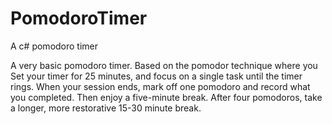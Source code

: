 # PomodoroTimer
A c# pomodoro timer

A very basic pomodoro timer. 
Based on the pomodor technique where you 
Set your timer for 25 minutes, and focus on a single task until the timer rings.
When your session ends, mark off one pomodoro and record what you completed. Then enjoy a five-minute break.
After four pomodoros, take a longer, more restorative 15-30 minute break.
